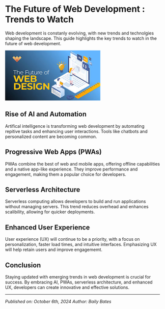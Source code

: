 # The Future of Web Development : Trends to Watch

Web development is constanly evolving, with new trends and technolgies shaping the landscape. This guide highlights the key trends to watch in the future of web development.

![Future trends in Web Dev](../components/future-of-dev1.jpeg)

## Rise of AI and Automation

Artifical intelligence is transforming web development by automating repitive tasks and enhancing user interactions. Tools like chatbots and personalized content are becoming common.

## Progressive Web Apps (PWAs)

PWAs combine the best of web and mobile apps, offering offline capabilities and a native app-like experience. They improve performance and engagement, making them a popular choice for developers.

## Serverless Architecture

Serverless computing allows developers to build and run applications without managing servers. This trend reduces overhead and enhances scalibility, allowing for quicker deployments.

## Enhanced User Experience

User experience (UX) will continue to be a priority, with a focus on personalization, faster load times, and intuitive interfaces. Emphasizing UX will help retain users and improve engagememt.

## Conclusion

Staying updated with emerging trends in web development is crucial for success. By embracing AI, PWAs, serverless architecture, and enhanced UX, developers can create innovative and effective solutions.

---

_Published on: October 6th, 2024_
_Author: Baily Bates_
